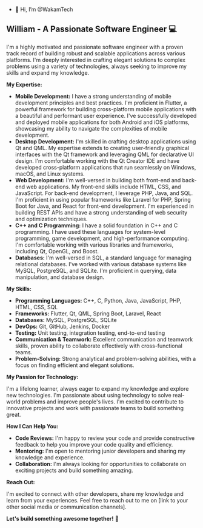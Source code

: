 - 👋 Hi, I’m @WakamTech
##  William - A Passionate Software Engineer 💻

I'm a highly motivated and passionate software engineer with a proven track record of building robust and scalable applications across various platforms. I'm deeply interested in crafting elegant solutions to complex problems using a variety of technologies, always seeking to improve my skills and expand my knowledge. 

**My Expertise:**

* **Mobile Development:** I have a strong understanding of mobile development principles and best practices. I'm proficient in Flutter, a powerful framework for building cross-platform mobile applications with a beautiful and performant user experience.  I've successfully developed and deployed mobile applications for both Android and iOS platforms, showcasing my ability to navigate the complexities of mobile development. 
* **Desktop Development:** I'm skilled in crafting desktop applications using Qt and QML. My expertise extends to creating user-friendly graphical interfaces with the Qt framework and leveraging QML for declarative UI design. I'm comfortable working with the Qt Creator IDE and have developed cross-platform applications that run seamlessly on Windows, macOS, and Linux systems. 
* **Web Development:** I'm well-versed in building both front-end and back-end web applications. My front-end skills include HTML, CSS, and JavaScript.  For back-end development,  I leverage PHP,  Java,  and SQL. I'm proficient in using popular frameworks like Laravel for PHP,  Spring Boot for Java,  and React for front-end development. I'm experienced in building REST APIs and have a strong understanding of web security and optimization techniques. 
* **C++ and C Programming:**  I have a solid foundation in C++ and C programming. I have used these languages for system-level programming,  game development,  and high-performance computing.  I'm comfortable working with various libraries and frameworks,  including Qt,  OpenGL,  and Boost.
* **Databases:** I'm well-versed in SQL,  a standard language for managing relational databases. I've worked with various database systems like MySQL,  PostgreSQL,  and SQLite.  I'm proficient in querying,  data manipulation,  and database design.

**My Skills:**

* **Programming Languages:** C++,  C,  Python,  Java,  JavaScript,  PHP,  HTML,  CSS,  SQL
* **Frameworks:** Flutter,  Qt,  QML,  Spring Boot,  Laravel,  React
* **Databases:** MySQL,  PostgreSQL,  SQLite
* **DevOps:** Git,  GitHub,  Jenkins,  Docker
* **Testing:** Unit testing,  integration testing,  end-to-end testing
* **Communication & Teamwork:** Excellent communication and teamwork skills,  proven ability to collaborate effectively with cross-functional teams.
* **Problem-Solving:** Strong analytical and problem-solving abilities,  with a focus on finding efficient and elegant solutions.

**My Passion for Technology:**

I'm a lifelong learner,  always eager to expand my knowledge and explore new technologies. I'm passionate about using technology to solve real-world problems and improve people's lives.  I'm excited to contribute to innovative projects and work with passionate teams to build something great.

**How I Can Help You:**

* **Code Reviews:** I'm happy to review your code and provide constructive feedback to help you improve your code quality and efficiency.
* **Mentoring:** I'm open to mentoring junior developers and sharing my knowledge and experience.
* **Collaboration:** I'm always looking for opportunities to collaborate on exciting projects and build something amazing.

**Reach Out:**

I'm excited to connect with other developers,  share my knowledge and learn from your experiences.  Feel free to reach out to me on [link to your other social media or communication channels].

**Let's build something awesome together!**  🤝


